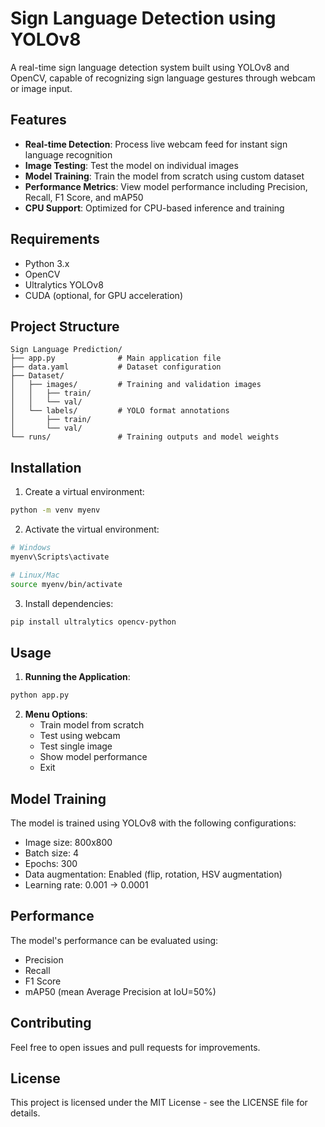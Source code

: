 # Sign Language Detection using YOLOv8

A real-time sign language detection system built using YOLOv8 and OpenCV, capable of recognizing sign language gestures through webcam or image input.

## Features

- **Real-time Detection**: Process live webcam feed for instant sign language recognition
- **Image Testing**: Test the model on individual images
- **Model Training**: Train the model from scratch using custom dataset
- **Performance Metrics**: View model performance including Precision, Recall, F1 Score, and mAP50
- **CPU Support**: Optimized for CPU-based inference and training

## Requirements

- Python 3.x
- OpenCV
- Ultralytics YOLOv8
- CUDA (optional, for GPU acceleration)

## Project Structure

```
Sign Language Prediction/
├── app.py              # Main application file
├── data.yaml           # Dataset configuration
├── Dataset/
│   ├── images/         # Training and validation images
│   │   ├── train/
│   │   └── val/
│   └── labels/         # YOLO format annotations
│       ├── train/
│       └── val/
└── runs/               # Training outputs and model weights
```

## Installation

1. Create a virtual environment:
```bash
python -m venv myenv
```

2. Activate the virtual environment:
```bash
# Windows
myenv\Scripts\activate

# Linux/Mac
source myenv/bin/activate
```

3. Install dependencies:
```bash
pip install ultralytics opencv-python
```

## Usage

1. **Running the Application**:
```bash
python app.py
```

2. **Menu Options**:
   - Train model from scratch
   - Test using webcam
   - Test single image
   - Show model performance
   - Exit

## Model Training

The model is trained using YOLOv8 with the following configurations:
- Image size: 800x800
- Batch size: 4
- Epochs: 300
- Data augmentation: Enabled (flip, rotation, HSV augmentation)
- Learning rate: 0.001 → 0.0001

## Performance

The model's performance can be evaluated using:
- Precision
- Recall
- F1 Score
- mAP50 (mean Average Precision at IoU=50%)

## Contributing

Feel free to open issues and pull requests for improvements.

## License

This project is licensed under the MIT License - see the LICENSE file for details.